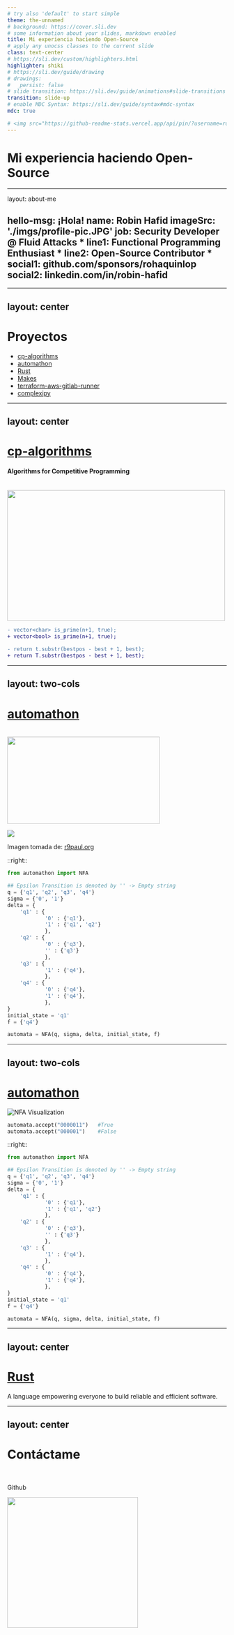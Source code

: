 ```yaml
---
# try also 'default' to start simple
theme: the-unnamed
# background: https://cover.sli.dev
# some information about your slides, markdown enabled
title: Mi experiencia haciendo Open-Source
# apply any unocss classes to the current slide
class: text-center
# https://sli.dev/custom/highlighters.html
highlighter: shiki
# https://sli.dev/guide/drawing
# drawings:
#   persist: false
# slide transition: https://sli.dev/guide/animations#slide-transitions
transition: slide-up
# enable MDC Syntax: https://sli.dev/guide/syntax#mdc-syntax
mdc: true

# <img src="https://github-readme-stats.vercel.app/api/pin/?username=rohaquinlop&repo=automathon&show_owner=true" width="500" height="300">
---
```


# Mi experiencia haciendo Open-Source

---
layout: about-me

hello-msg: ¡Hola!
name: Robin Hafid
imageSrc: './imgs/profile-pic.JPG'
job: Security Developer @ Fluid Attacks *
line1: Functional Programming Enthusiast *
line2: Open-Source Contributor *
social1: github.com/sponsors/rohaquinlop
social2: linkedin.com/in/robin-hafid
---

---
layout: center
---

# Proyectos

- [cp-algorithms](https://cp-algorithms.com/)
- [automathon](https://github.com/rohaquinlop/automathon)
- [Rust](https://www.rust-lang.org/es)
- [Makes](https://github.com/fluidattacks/makes)
- [terraform-aws-gitlab-runner](https://github.com/cattle-ops/terraform-aws-gitlab-runner)
- [complexipy](https://github.com/rohaquinlop/complexipy)

---
layout: center
---

# [cp-algorithms](https://cp-algorithms.com/)

#### Algorithms for Competitive Programming

<br>

<img src="/imgs/cp-algorithms.svg" width="500" height="300">

<br>

<v-click>

```diff
- vector<char> is_prime(n+1, true);
+ vector<bool> is_prime(n+1, true);
```

</v-click>

<v-click>

```diff
- return t.substr(bestpos - best + 1, best);
+ return T.substr(bestpos - best + 1, best);
```

</v-click>

---
layout: two-cols
---

# [automathon](https://github.com/rohaquinlop/automathon)

<br>

<img src="/imgs/automathon.svg" width="350" height="200">

![](http://www.r9paul.org/wp-content/uploads/2008/12/nfa_example.jpg)

Imagen tomada de: [r9paul.org](http://www.r9paul.org/blog/2008/nondeterministic-finite-state-machine/)

::right::

<v-click>

```python
from automathon import NFA

## Epsilon Transition is denoted by '' -> Empty string
q = {'q1', 'q2', 'q3', 'q4'}
sigma = {'0', '1'}
delta = {
    'q1' : {
            '0' : {'q1'},
            '1' : {'q1', 'q2'}
            },
    'q2' : {
            '0' : {'q3'},
            '' : {'q3'}
            },
    'q3' : {
            '1' : {'q4'},
            },
    'q4' : {
            '0' : {'q4'},
            '1' : {'q4'},
            },
}
initial_state = 'q1'
f = {'q4'}

automata = NFA(q, sigma, delta, initial_state, f)
```

</v-click>

---
layout: two-cols
---

# [automathon](https://github.com/rohaquinlop/automathon)

![NFA Visualization](https://github.com/rohaquinlop/automathon/assets/50106623/966f4389-7862-4e5f-a5f4-c007c3a836b4)

```python
automata.accept("0000011")   #True
automata.accept("000001")    #False
```


::right::

```python
from automathon import NFA

## Epsilon Transition is denoted by '' -> Empty string
q = {'q1', 'q2', 'q3', 'q4'}
sigma = {'0', '1'}
delta = {
    'q1' : {
            '0' : {'q1'},
            '1' : {'q1', 'q2'}
            },
    'q2' : {
            '0' : {'q3'},
            '' : {'q3'}
            },
    'q3' : {
            '1' : {'q4'},
            },
    'q4' : {
            '0' : {'q4'},
            '1' : {'q4'},
            },
}
initial_state = 'q1'
f = {'q4'}

automata = NFA(q, sigma, delta, initial_state, f)
```

---
layout: center
---

# [Rust](https://www.rust-lang.org/es)

A language empowering everyone
to build reliable and efficient software.

---
layout: center
---

# Contáctame

<br>

Github

<img src="/imgs/qr-code.png" width="300" height="300">
